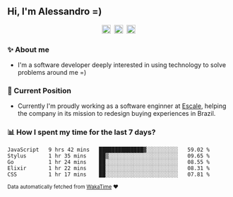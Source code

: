 ## Hi, I'm Alessandro =)

<p align="center">
  <a href="https://www.linkedin.com/in/alessandro-costa-dev/"><img src="https://img.shields.io/badge/-alessandro--costa--dev-%233f7ec6?style=flat-square&logo=Linkedin&logoColor=white" height="20"/></a>&nbsp;&nbsp;<a href="https://medium.com/@alessandro_costa"><img src="https://img.shields.io/badge/-%40alessandro__costa-%20black?style=flat-square&logo=Medium" height="20"/></a>&nbsp;&nbsp;<a href="mailto:alessandro96fc@gmail.com"><img src="https://img.shields.io/badge/-alessandro96fc%40gmail.com-%23c14438?style=flat-square&logo=Gmail&logoColor=white" height="20"/></a>
</p>

### :sparkles: About me

- I'm a software developer deeply interested in using technology to solve problems around me =)

### :office: Current Position 

-  Currently I'm proudly working as a software enginner at [Escale](https://github.com/escaletech), helping the company in its mission to redesign buying experiences in Brazil.

### :bar_chart: How I spent my time for the last 7 days?

<!--START_SECTION:waka-->
```text
JavaScript   9 hrs 42 mins   ██████████████▓░░░░░░░░░░   59.02 % 
Stylus       1 hr 35 mins    ██▒░░░░░░░░░░░░░░░░░░░░░░   09.65 % 
Go           1 hr 24 mins    ██░░░░░░░░░░░░░░░░░░░░░░░   08.55 % 
Elixir       1 hr 22 mins    ██░░░░░░░░░░░░░░░░░░░░░░░   08.31 % 
CSS          1 hr 17 mins    ██░░░░░░░░░░░░░░░░░░░░░░░   07.81 % 
```
<!--END_SECTION:waka-->

<sub>Data automatically fetched from [WakaTime](https://wakatime.com/) :heart:</sub>
